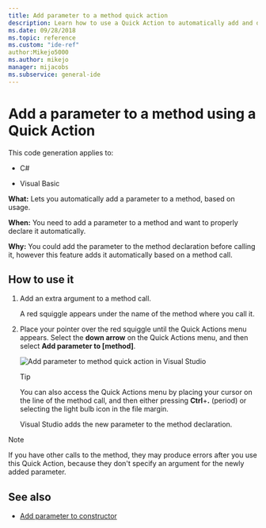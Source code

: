 ```yaml
---
title: Add parameter to a method quick action
description: Learn how to use a Quick Action to automatically add and declare a parameter, based on usage, to a method.
ms.date: 09/28/2018
ms.topic: reference
ms.custom: "ide-ref"
author:Mikejo5000
ms.author: mikejo
manager: mijacobs
ms.subservice: general-ide
---
```

# Add a parameter to a method using a Quick Action

This code generation applies to:

- C#

- Visual Basic

**What:** Lets you automatically add a parameter to a method, based on usage.

**When:** You need to add a parameter to a method and want to properly declare it automatically.

**Why:** You could add the parameter to the method declaration before calling it, however this feature adds it automatically based on a method call.

## How to use it

1. Add an extra argument to a method call.

   A red squiggle appears under the name of the method where you call it.

2. Place your pointer over the red squiggle until the Quick Actions menu appears. Select the **down arrow** on the Quick Actions menu, and then select **Add parameter to [method]**.

   ![Add parameter to method quick action in Visual Studio](media/add-parameter-to-method.png)

   > [!TIP]
   > You can also access the Quick Actions menu by placing your cursor on the line of the method call, and then either pressing **Ctrl**+**.** (period) or selecting the light bulb icon in the file margin.

   Visual Studio adds the new parameter to the method declaration.

> [!NOTE]
> If you have other calls to the method, they may produce errors after you use this Quick Action, because they don't specify an argument for the newly added parameter.

## See also

- [Add parameter to constructor](generate-constructor.md#addparameter)
